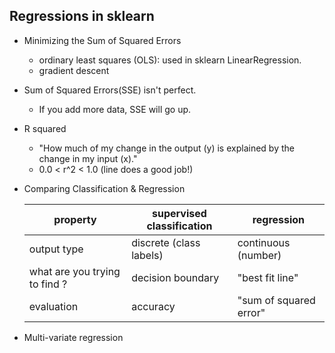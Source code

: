 ## Regressions in sklearn
- Minimizing the Sum of Squared Errors
  - ordinary least squares (OLS): used in sklearn LinearRegression.
  - gradient descent
- Sum of Squared Errors(SSE) isn't perfect.
  - If you add more data, SSE will go up.
- R squared
  - "How much of my change in the output (y) is explained by the change in my input (x)."
  - 0.0 < r^2 < 1.0 (line does a good job!)
- Comparing Classification & Regression
   
    | property | supervised classification | regression |
    | ------------- | ------------- | ------------- |
    | output type | discrete (class labels) | continuous (number) |
    | what are you trying to find ? | decision boundary | "best fit line" |
    | evaluation | accuracy | "sum of squared error" |

- Multi-variate regression
